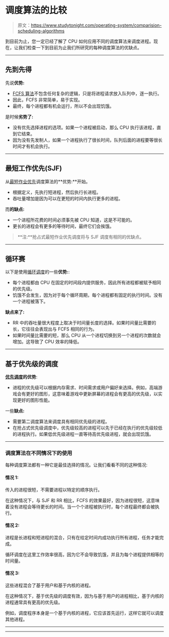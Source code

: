 # 调度算法的比较

> 原文：<https://www.studytonight.com/operating-system/comparision-scheduling-algorithms>

到目前为止，您一定已经了解了 CPU 如何应用不同的调度算法来调度进程。现在，让我们检查一下到目前为止我们所研究的每种调度算法的优缺点。

* * *

## 先到先得

先说**优势:**

*   [FCFS 算法](first-come-first-serve)不包含任何复杂的逻辑，只是将进程请求放入队列中，逐一执行。
*   因此，FCFS 非常简单，易于实现。
*   最终，每个进程都有机会运行，所以不会出现饥饿。

是时候**劣势了:**

*   没有优先选择进程的选项。如果一个进程被启动，那么 CPU 执行该进程，直到它结束。
*   因为没有先发制人，如果一个进程执行了很长时间，队列后面的进程要等很长时间才有机会执行。

* * *

## 最短工作优先(SJF)

从[最短作业优先](shortest-job-first)调度算法的**优势:**开始。

*   根据定义，先执行短进程，然后执行长进程。
*   吞吐量增加是因为可以在更短的时间内执行更多的进程。

而**的缺点:**

*   一个进程所花费的时间必须事先被 CPU 知道，这是不可能的。
*   更长的进程会有更多的等待时间，最终它们会挨饿。

> **注:**抢占式最短作业优先调度将与 SJF 调度有相同的优缺点。

* * *

## 循环赛

以下是使用[循环调度](round-robin-scheduling)的一些**优势:**:

*   每个进程都由 CPU 在固定的时间段内提供服务，因此所有进程都被赋予相同的优先级。
*   饥饿不会发生，因为对于每个循环周期，每个进程都有固定的执行时间。没有一个进程被落下。

**缺点来了:**

*   RR 中的吞吐量很大程度上取决于时间量长度的选择。如果时间量比需要的长，它往往会表现出与 FCFS 相同的行为。
*   如果时间量比需要的短，那么 CPU 从一个进程切换到另一个进程的次数就会增加。这导致了 CPU 效率的降低。

* * *

## 基于优先级的调度

**[优先调度](priority-scheduling)的优势**:

*   进程的优先级可以根据内存需求、时间需求或用户偏好来选择。例如，高端游戏会有更好的图形，这意味着游戏中更新屏幕的进程会有更高的优先级，以实现更好的图形性能。

一些**缺点:**

*   需要第二调度算法来调度具有相同优先级的进程。
*   在抢占式优先级调度中，优先级较高的进程可以先于已经在执行的优先级较低的进程执行。如果低优先级进程一直等待高优先级进程，就会出现饥饿。

* * *

### 调度算法在不同情况下的使用

每种调度算法都有一种它是最佳选择的情况。让我们看看不同的这种情况:

#### 情况 1:

传入的进程很短，不需要进程以特定的顺序执行。

在这种情况下，与 SJF 和 RR 相比，FCFS 的效果最好，因为进程很短，这意味着没有进程会等待更长的时间。当一个个进程被执行时，每个进程最终都会被执行。

#### 情况 2:

进程是长进程和短进程的混合，只有在给定时间内成功执行所有进程，任务才能完成。

循环调度在这里工作效率很高，因为它不会导致饥饿，并且为每个进程提供相等的时间量。

#### 情况 3:

这些进程混合了基于用户和基于内核的进程。

在这种情况下，基于优先级的调度有效，因为与基于用户的进程相比，基于内核的进程通常具有更高的优先级。

例如，调度程序本身是一个基于内核的进程，它应该首先运行，这样它就可以调度其他进程。

* * *

* * *